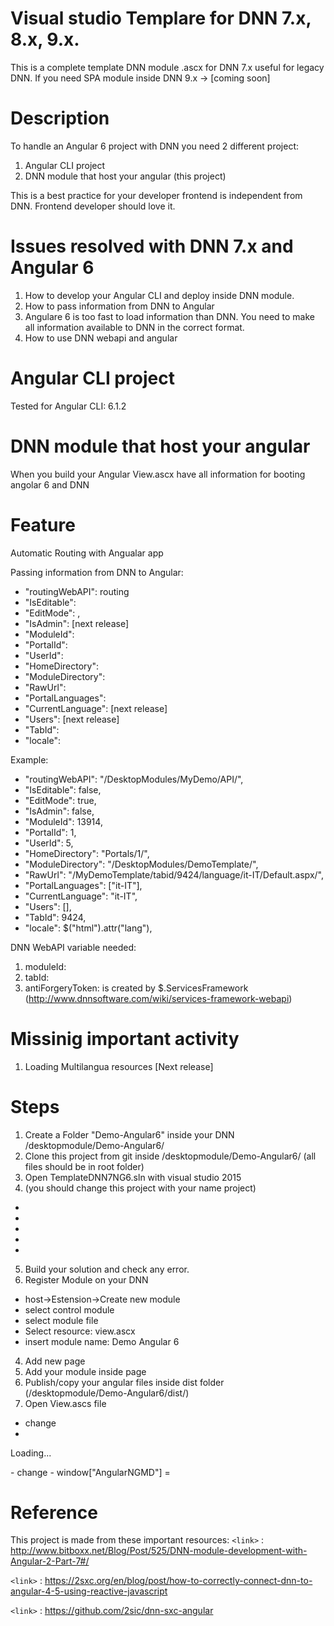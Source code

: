 # Visual studio Templare for DNN 7.x, 8.x, 9.x.
This is a complete template DNN module .ascx for DNN 7.x useful for legacy DNN.
If you need SPA module inside DNN 9.x -> [coming soon]

# Description
To handle an Angular 6 project with DNN you need 2 different project:
1. Angular CLI project
2. DNN module that host your angular (this project)

This is a best practice for your developer frontend is independent from DNN.
Frontend developer should love it.

# Issues resolved with DNN 7.x and Angular 6
1. How to develop your Angular CLI and deploy inside DNN module.
2. How to pass information from DNN to Angular
3. Angulare 6 is too fast to load information than DNN. You need to make all information available to DNN in the correct format.
4. How to use DNN webapi and angular

# Angular CLI project
Tested for Angular CLI: 6.1.2

# DNN module that host your angular
When you build your Angular 
View.ascx have all information for booting angolar 6 and DNN

# Feature
Automatic Routing with Angualar app

Passing information from DNN to Angular:
- "routingWebAPI": routing 
- "IsEditable": 
- "EditMode": ,
- "IsAdmin": [next release]
- "ModuleId": 
- "PortalId": 
- "UserId": 
- "HomeDirectory": 
- "ModuleDirectory": 
- "RawUrl": 
- "PortalLanguages": 
- "CurrentLanguage": [next release]
- "Users": [next release]
- "TabId": 
- "locale": 

Example:
- "routingWebAPI": "/DesktopModules/MyDemo/API/",
- "IsEditable": false,
- "EditMode": true,
- "IsAdmin": false,
- "ModuleId": 13914,
- "PortalId": 1,
- "UserId": 5,
- "HomeDirectory": "Portals/1/",
- "ModuleDirectory": "/DesktopModules/DemoTemplate/",
- "RawUrl": "/MyDemoTemplate/tabid/9424/language/it-IT/Default.aspx/",
- "PortalLanguages": ["it-IT"],
- "CurrentLanguage": "it-IT",
- "Users": [],
- "TabId": 9424,
- "locale": $("html").attr("lang"),

DNN WebAPI variable needed: 
1. moduleId:
2. tabId: 
3. antiForgeryToken: is created by $.ServicesFramework (http://www.dnnsoftware.com/wiki/services-framework-webapi)

# Missinig important activity
1. Loading Multilangua resources [Next release]

# Steps
1. Create a Folder "Demo-Angular6" inside your DNN /desktopmodule/Demo-Angular6/
2. Clone this project from git inside /desktopmodule/Demo-Angular6/ (all files should be in root folder)
3. Open TemplateDNN7NG6.sln with visual studio 2015
4. (you should change this project with your name project)
- 
- 
- 
- 
- 
5. Build your solution and check any error.
6. Register Module on your DNN
- host->Estension->Create new module
- select control module 
- select module file
- Select resource: view.ascx
- insert module name: Demo Angular 6
4. Add new page
5. Add your module inside page
6. Publish/copy your angular files inside dist folder (/desktopmodule/Demo-Angular6/dist/)
7. Open View.ascs file
- change
-
<app-root-md>
    <p>Loading...</p>
</app-root-md>
- change
-
window["AngularNGMD"] =



# Reference
This project is made from these important resources:
`<link>` : http://www.bitboxx.net/Blog/Post/525/DNN-module-development-with-Angular-2-Part-7#/

`<link>` : https://2sxc.org/en/blog/post/how-to-correctly-connect-dnn-to-angular-4-5-using-reactive-javascript

`<link>` : https://github.com/2sic/dnn-sxc-angular

